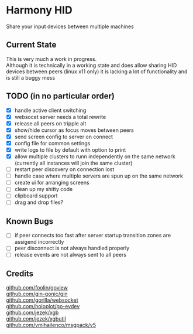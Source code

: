 # Harmony HID
Share your input devices between multiple machines

## Current State
This is very much a work in progress.  
Although it is technically in a working state and does allow sharing HID devices between peers (linux x11 only)
it is lacking a lot of functionality and is still a buggy mess

## TODO (in no particular order)
- [x] handle active client switching
- [x] websocet server needs a total rewrite
- [x] release all peers on tripple alt
- [x] show/hide cursor as focus moves between peers
- [x] send screen config to server on connect
- [x] config file for common settings
- [x] write logs to file by default with option to print
- [x] allow multiple clusters to runn independently on the same network (currently all instances will join the same cluster)
- [ ] restart peer discovery on connection lost
- [ ] handle case where multiple servers are spun up on the same network
- [ ] create ui for arranging screens
- [ ] clean up my shitty code
- [ ] clipboard support
- [ ] drag and drop files?

## Known Bugs
- [ ] if peer connects too fast after server startup transition zones are assigend incorrectly
- [ ] peer disconnect is not always handled properly
- [ ] release events are not always sent to all peers

## Credits
[github.com/foolin/goview](github.com/foolin/goview)  
[github.com/gin-gonic/gin](github.com/gin-gonic/gin)  
[github.com/gorilla/websocket](github.com/gorilla/websocket)  
[github.com/holoplot/go-evdev](github.com/holoplot/go-evdev)  
[github.com/jezek/xgb](github.com/jezek/xgb)  
[github.com/jezek/xgbutil](github.com/jezek/xgbutil)  
[github.com/vmihailenco/msgpack/v5](github.com/vmihailenco/msgpack/v5)  
